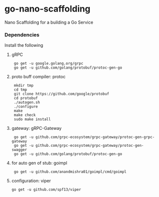 # go-nano-scaffolding
Nano Scaffolding for a building a Go Service

### Dependencies

Install the following

1. gRPC

        go get -u google.golang.org/grpc
        go get -u github.com/golang/protobuf/protoc-gen-go
        
2. proto buff compiler: protoc

        mkdir tmp
        cd tmp
        git clone https://github.com/google/protobuf
        cd protobuf
        ./autogen.sh
        ./configure
        make
        make check
        sudo make install
        
3. gateway: gRPC-Gateway

        go get -u github.com/grpc-ecosystem/grpc-gateway/protoc-gen-grpc-gateway
        go get -u github.com/grpc-ecosystem/grpc-gateway/protoc-gen-swagger
        go get -u github.com/golang/protobuf/protoc-gen-go
        
4. for auto gen of stub: goimpl

        go get -u github.com/anandmishra01/goimpl/cmd/goimpl
        
5.  configuration: viper

        go get -u github.com/spf13/viper
